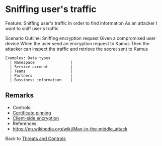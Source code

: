 # Sniffing user's traffic

Feature: Sniffing user's traffic
  In order to find information
  As an attacker
  I want to sniff user's traffic

  Scenario Outline: Sniffing encryption request
    Given a compromised user device
    When the user send an encryption request to Kamus
    Then the attacker can inspect the traffic and retrieve the secret sent to Kamus

    Examples: Data types
      | Namespace                |
      | Service account          |
      | Teams                    |
      | Partners                 |
      | Bussiness information    |

## Remarks

* Controls:
 * [Certificate pinning](/docs/threatmodeling/controls/encryption/certificate_pinning)
 * [Client-side encryption](/docs/threatmodeling/controls/encryption/client_side_encryption)
*  References: 
 * https://en.wikipedia.org/wiki/Man-in-the-middle_attack

Back to [Threats and Controls](/docs/threatmodeling/threats_controls)